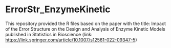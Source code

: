 # ErrorStr_EnzymeKinetic
This repository provided the R files based on the paper with the title: Impact of the Error Structure on the Design and Analysis of Enzyme Kinetic Models published in  Statistics in Bioscience (link: https://link.springer.com/article/10.1007/s12561-022-09347-5)
